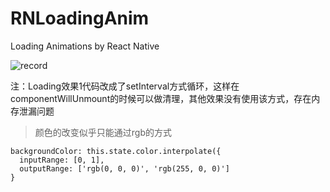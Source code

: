 # RNLoadingAnim
Loading Animations by React Native

![record](https://github.com/swordrain/RNLoadingAnim/blob/master/recording.gif)




注：Loading效果1代码改成了setInterval方式循环，这样在componentWillUnmount的时候可以做清理，其他效果没有使用该方式，存在内存泄漏问题


>颜色的改变似乎只能通过rgb的方式

```
backgroundColor: this.state.color.interpolate({
  inputRange: [0, 1],
  outputRange: ['rgb(0, 0, 0)', 'rgb(255, 0, 0)']
}
```

